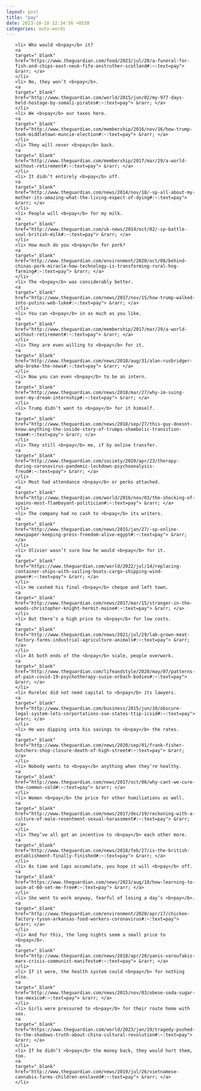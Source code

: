 ```yaml
---
layout: post
title: "pay"
date: 2023-10-10 12:34:56 +0530
categories: auto-words
---
```

<ol>

    <li> Who would <b>pay</b> it?
    <a 
    target="_blank" 
    href="https://www.theguardian.com/food/2023/jul/20/a-funeral-for-fish-and-chips-east-neuk-fife-anstruther-scotland#:~:text=pay"> &rarr; </a>
    </li>
    <li> No, they won’t <b>pay</b>.
    <a 
    target="_blank" 
    href="http://www.theguardian.com/world/2015/jun/02/my-977-days-held-hostage-by-somali-pirates#:~:text=pay"> &rarr; </a>
    </li>
    <li> We <b>pay</b> our taxes here.
    <a 
    target="_blank" 
    href="http://www.theguardian.com/membership/2016/nov/16/how-trump-took-middletown-muncie-election#:~:text=pay"> &rarr; </a>
    </li>
    <li> They will never <b>pay</b> back.
    <a 
    target="_blank" 
    href="http://www.theguardian.com/membership/2017/mar/29/a-world-without-retirement#:~:text=pay"> &rarr; </a>
    </li>
    <li> It didn’t entirely <b>pay</b> off.
    <a 
    target="_blank" 
    href="http://www.theguardian.com/news/2014/nov/18/-sp-all-about-my-mother-its-amazing-what-the-living-expect-of-dying#:~:text=pay"> &rarr; </a>
    </li>
    <li> People will <b>pay</b> for my milk.
    <a 
    target="_blank" 
    href="http://www.theguardian.com/uk-news/2014/oct/02/-sp-battle-soul-british-milk#:~:text=pay"> &rarr; </a>
    </li>
    <li> How much do you <b>pay</b> for pork?
    <a 
    target="_blank" 
    href="http://www.theguardian.com/environment/2020/oct/08/behind-chinas-pork-miracle-how-technology-is-transforming-rural-hog-farming#:~:text=pay"> &rarr; </a>
    </li>
    <li> The <b>pay</b> was considerably better.
    <a 
    target="_blank" 
    href="http://www.theguardian.com/news/2017/nov/15/how-trump-walked-into-putins-web-luke#:~:text=pay"> &rarr; </a>
    </li>
    <li> You can <b>pay</b> in as much as you like.
    <a 
    target="_blank" 
    href="http://www.theguardian.com/membership/2017/mar/29/a-world-without-retirement#:~:text=pay"> &rarr; </a>
    </li>
    <li> They are even willing to <b>pay</b> for it.
    <a 
    target="_blank" 
    href="http://www.theguardian.com/news/2018/aug/31/alan-rusbridger-who-broke-the-news#:~:text=pay"> &rarr; </a>
    </li>
    <li> Now you can even <b>pay</b> to be an intern.
    <a 
    target="_blank" 
    href="http://www.theguardian.com/news/2018/mar/27/why-im-suing-over-my-dream-internship#:~:text=pay"> &rarr; </a>
    </li>
    <li> Trump didn’t want to <b>pay</b> for it himself.
    <a 
    target="_blank" 
    href="http://www.theguardian.com/news/2018/sep/27/this-guy-doesnt-know-anything-the-inside-story-of-trumps-shambolic-transition-team#:~:text=pay"> &rarr; </a>
    </li>
    <li> They still <b>pay</b> me, if by online transfer.
    <a 
    target="_blank" 
    href="http://www.theguardian.com/society/2020/apr/23/therapy-during-coronavirus-pandemic-lockdown-psychoanalysis-freud#:~:text=pay"> &rarr; </a>
    </li>
    <li> Most had attendance <b>pay</b> or perks attached.
    <a 
    target="_blank" 
    href="http://www.theguardian.com/world/2016/nov/03/the-shocking-of-spains-most-flamboyant-politician#:~:text=pay"> &rarr; </a>
    </li>
    <li> The company had no cash to <b>pay</b> its writers.
    <a 
    target="_blank" 
    href="http://www.theguardian.com/news/2015/jan/27/-sp-online-newspaper-keeping-press-freedom-alive-egypt#:~:text=pay"> &rarr; </a>
    </li>
    <li> Olivier wasn’t sure how he would <b>pay</b> for it.
    <a 
    target="_blank" 
    href="https://www.theguardian.com/world/2022/jul/14/replacing-container-ships-with-sailing-boats-cargo-shipping-wind-power#:~:text=pay"> &rarr; </a>
    </li>
    <li> He cashed his final <b>pay</b> cheque and left town.
    <a 
    target="_blank" 
    href="http://www.theguardian.com/news/2017/mar/15/stranger-in-the-woods-christopher-knight-hermit-maine#:~:text=pay"> &rarr; </a>
    </li>
    <li> But there’s a high price to <b>pay</b> for low costs.
    <a 
    target="_blank" 
    href="http://www.theguardian.com/news/2021/jul/29/lab-grown-meat-factory-farms-industrial-agriculture-animals#:~:text=pay"> &rarr; </a>
    </li>
    <li> At both ends of the <b>pay</b> scale, people overwork.
    <a 
    target="_blank" 
    href="http://www.theguardian.com/lifeandstyle/2020/may/07/patterns-of-pain-covid-19-psychotherapy-susie-orbach-bodies#:~:text=pay"> &rarr; </a>
    </li>
    <li> Rurelec did not need capital to <b>pay</b> its lawyers.
    <a 
    target="_blank" 
    href="http://www.theguardian.com/business/2015/jun/10/obscure-legal-system-lets-corportations-sue-states-ttip-icsid#:~:text=pay"> &rarr; </a>
    </li>
    <li> He was dipping into his savings to <b>pay</b> the rates.
    <a 
    target="_blank" 
    href="http://www.theguardian.com/news/2020/sep/01/frank-fisher-butchers-shop-closure-death-of-high-street#:~:text=pay"> &rarr; </a>
    </li>
    <li> Nobody wants to <b>pay</b> anything when they’re healthy.
    <a 
    target="_blank" 
    href="http://www.theguardian.com/news/2017/oct/06/why-cant-we-cure-the-common-cold#:~:text=pay"> &rarr; </a>
    </li>
    <li> Women <b>pay</b> the price for other humiliations as well.
    <a 
    target="_blank" 
    href="http://www.theguardian.com/news/2017/dec/19/reckoning-with-a-culture-of-male-resentment-sexual-harassment#:~:text=pay"> &rarr; </a>
    </li>
    <li> They’ve all got an incentive to <b>pay</b> each other more.
    <a 
    target="_blank" 
    href="http://www.theguardian.com/news/2018/feb/27/is-the-british-establishment-finally-finished#:~:text=pay"> &rarr; </a>
    </li>
    <li> As time and laps accumulate, you hope it will <b>pay</b> off.
    <a 
    target="_blank" 
    href="https://www.theguardian.com/news/2023/aug/10/how-learning-to-swim-at-60-set-me-free#:~:text=pay"> &rarr; </a>
    </li>
    <li> She went to work anyway, fearful of losing a day’s <b>pay</b>.
    <a 
    target="_blank" 
    href="http://www.theguardian.com/environment/2020/apr/17/chicken-factory-tyson-arkansas-food-workers-coronavirus#:~:text=pay"> &rarr; </a>
    </li>
    <li> And for this, the long nights seem a small price to <b>pay</b>.
    <a 
    target="_blank" 
    href="http://www.theguardian.com/news/2018/apr/20/yanis-varoufakis-marx-crisis-communist-manifesto#:~:text=pay"> &rarr; </a>
    </li>
    <li> If it were, the health system could <b>pay</b> for nothing else.
    <a 
    target="_blank" 
    href="http://www.theguardian.com/news/2015/nov/03/obese-soda-sugar-tax-mexico#:~:text=pay"> &rarr; </a>
    </li>
    <li> Girls were pressured to <b>pay</b> for their route home with sex.
    <a 
    target="_blank" 
    href="https://www.theguardian.com/world/2023/jan/19/tragedy-pushed-to-the-shadows-truth-about-china-cultural-revolution#:~:text=pay"> &rarr; </a>
    </li>
    <li> If he didn’t <b>pay</b> the money back, they would hurt them, too.
    <a 
    target="_blank" 
    href="http://www.theguardian.com/news/2019/jul/26/vietnamese-cannabis-farms-children-enslaved#:~:text=pay"> &rarr; </a>
    </li>